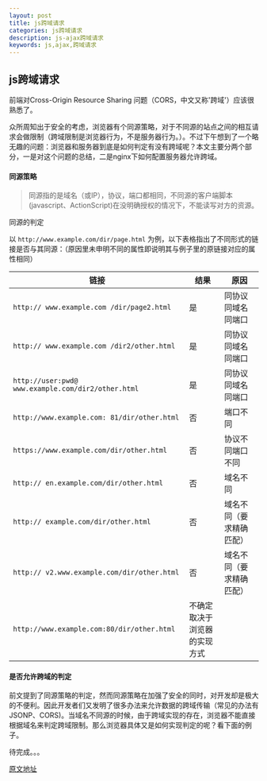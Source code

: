 ```yaml
---
layout: post
title: js跨域请求
categories: js跨域请求
description: js-ajax跨域请求
keywords: js,ajax,跨域请求
---
```


## js跨域请求

前端对Cross-Origin Resource Sharing 问题（CORS，中文又称'跨域'）应该很熟悉了。

众所周知出于安全的考虑，浏览器有个同源策略，对于不同源的站点之间的相互请求会做限制（跨域限制是浏览器行为，不是服务器行为。）。不过下午想到了一个略无趣的问题：浏览器和服务器到底是如何判定有没有跨域呢？本文主要分两个部分，一是对这个问题的总结，二是nginx下如何配置服务器允许跨域。

#### 同源策略

> 同源指的是域名（或IP），协议，端口都相同，不同源的客户端脚本(javascript、ActionScript)在没明确授权的情况下，不能读写对方的资源。

同源的判定

以 `http://www.example.com/dir/page.html` 为例，以下表格指出了不同形式的链接是否与其同源：（原因里未申明不同的属性即说明其与例子里的原链接对应的属性相同）

|链接|结果|原因|
|-----|-----|-----|
|`http:// www.example.com /dir/page2.html`|	是|	同协议同域名同端口|
|`http:// www.example.com /dir2/other.html`|	是|	同协议同域名同端口|
|`http://user:pwd@ www.example.com/dir2/other.html`|	是|	同协议同域名同端口|
|`http://www.example.com: 81/dir/other.html`|	否|	端口不同|
|`https://www.example.com/dir/other.html`|	否|	协议不同端口不同|
|`http:// en.example.com/dir/other.html`|	否|	域名不同|
|`http:// example.com/dir/other.html`	|否|	域名不同（要求精确匹配）|
|`http:// v2.www.example.com/dir/other.html`|	否|	域名不同（要求精确匹配）|
|`http://www.example.com:80/dir/other.html`|	不确定	取决于浏览器的实现方式|

#### 是否允许跨域的判定

前文提到了同源策略的判定，然而同源策略在加强了安全的同时，对开发却是极大的不便利。因此开发者们又发明了很多办法来允许数据的跨域传输（常见的办法有JSONP、CORS)。当域名不同源的时候，由于跨域实现的存在，浏览器不能直接根据域名来判定跨域限制。那么浏览器具体又是如何实现判定的呢？看下面的例子。

待完成。。。

[原文地址](https://segmentfault.com/a/1190000003710973)
